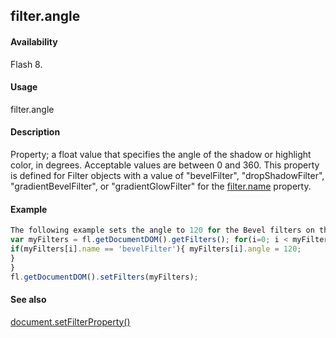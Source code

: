 ## filter.angle

#### Availability

Flash 8.

#### Usage

filter.angle

#### Description

Property; a float value that specifies the angle of the shadow or highlight color, in degrees. Acceptable values are between 0 and 360. This property is defined for Filter objects with a value of "bevelFilter", "dropShadowFilter", "gradientBevelFilter", or "gradientGlowFilter" for the [filter.name](../Filter_object/filter13.md) property.

#### Example

```javascript
The following example sets the angle to 120 for the Bevel filters on the selected object(s):
var myFilters = fl.getDocumentDOM().getFilters(); for(i=0; i < myFilters.length; i++) {
if(myFilters[i].name == 'bevelFilter'){ myFilters[i].angle = 120;
}
}
fl.getDocumentDOM().setFilters(myFilters);

```
#### See also

[document.setFilterProperty()](../Document_object/docum520.md)

